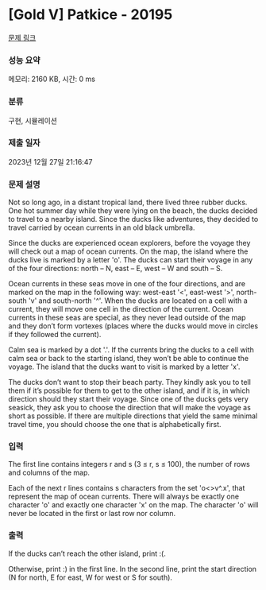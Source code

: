 # [Gold V] Patkice - 20195 

[문제 링크](https://www.acmicpc.net/problem/20195) 

### 성능 요약

메모리: 2160 KB, 시간: 0 ms

### 분류

구현, 시뮬레이션

### 제출 일자

2023년 12월 27일 21:16:47

### 문제 설명

<p>Not so long ago, in a distant tropical land, there lived three rubber ducks. One hot summer day while they were lying on the beach, the ducks decided to travel to a nearby island. Since the ducks like adventures, they decided to travel carried by ocean currents in an old black umbrella.</p>

<p>Since the ducks are experienced ocean explorers, before the voyage they will check out a map of ocean currents. On the map, the island where the ducks live is marked by a letter 'o'. The ducks can start their voyage in any of the four directions: north – N, east – E, west – W and south – S.</p>

<p>Ocean currents in these seas move in one of the four directions, and are marked on the map in the following way: west-east '<', east-west '>', north-south 'v' and south-north '^'. When the ducks are located on a cell with a current, they will move one cell in the direction of the current. Ocean currents in these seas are special, as they never lead outside of the map and they don’t form vortexes (places where the ducks would move in circles if they followed the current).</p>

<p>Calm sea is marked by a dot '.'. If the currents bring the ducks to a cell with calm sea or back to the starting island, they won’t be able to continue the voyage. The island that the ducks want to visit is marked by a letter 'x'.</p>

<p>The ducks don’t want to stop their beach party. They kindly ask you to tell them if it’s possible for them to get to the other island, and if it is, in which direction should they start their voyage. Since one of the ducks gets very seasick, they ask you to choose the direction that will make the voyage as short as possible. If there are multiple directions that yield the same minimal travel time, you should choose the one that is alphabetically first.</p>

### 입력 

 <p>The first line contains integers r and s (3 ≤ r, s ≤ 100), the number of rows and columns of the map.</p>

<p>Each of the next r lines contains s characters from the set 'o<>v^.x', that represent the map of ocean currents. There will always be exactly one character 'o' and exactly one character 'x' on the map. The character 'o' will never be located in the first or last row nor column.</p>

### 출력 

 <p>If the ducks can’t reach the other island, print :(.</p>

<p>Otherwise, print :) in the first line. In the second line, print the start direction (N for north, E for east, W for west or S for south).</p>

